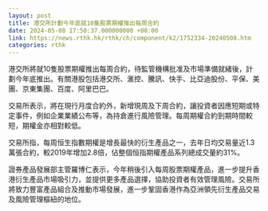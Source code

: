 ```yaml
---
layout: post
title: 港交所計劃今年底就10隻股票期權推出每周合約
date: 2024-05-08 17:50:37.000000000 +08:00
link: https://news.rthk.hk/rthk/ch/component/k2/1752334-20240508.htm
categories: rthk
---
```


港交所將就10隻股票期權推出每周合約，待監管機構批准及市場準備就緒後，計劃今年底推出。有關港股包括港交所、滙控、騰訊、快手、比亞迪股份、平保、美團、京東集團、百度、阿里巴巴。

交易所表示，將在現行月度合約外，新增現周及下周合約，讓投資者因應短期或特定事件，例如企業業績公布等，為持倉進行風險管理。每周期權合約到期時間較短，期權金亦相對較低。

交易所指，每周恒生指數期權是增長最快的衍生產品之一，去年日均交易量近1.3萬張合約，較2019年增加2.8倍，佔整個恒指期權產品系列總成交量約31%。

證券產品發展部主管羅博仁表示，今年稍後引入每周股票期權產品，進一步提升香港衍生產品市場吸引力，並提供更多產品選擇，協助投資者有效管理風險。交易所將致力豐富產品組合及推動市場發展，進一步鞏固香港作為亞洲領先衍生產品交易及風險管理樞紐的地位。
